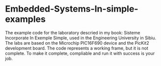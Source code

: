 # Embedded-Systems-In-simple-examples
The example code for the laboratory descried in my book: Sisteme Incorporate In Exemple Simple, used in the Engineering University in Sibiu. The labs are based on the Microchip PIC16F690 device and the PicKit2 development board.  The code represents a working frame, but it is not complete. To make it complete, compliable and run it with success is your job.
